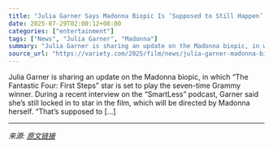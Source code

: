 ```yaml
---
title: "Julia Garner Says Madonna Biopic Is ‘Supposed to Still Happen’ Despite Reports of Cancellation: ‘Anything That’s Great Takes a Long Time’"
date: 2025-07-29T02:00:12+08:00
categories: ["entertainment"]
tags: ["News", "Julia Garner", "Madonna"]
summary: "Julia Garner is sharing an update on the Madonna biopic, in which &#8220;The Fantastic Four: First Steps&#8221; star is set to play the seven-time Grammy winner. During a recent interview on the &#822"
source_url: "https://variety.com/2025/film/news/julia-garner-madonna-biopic-1236472822/"
---
```


Julia Garner is sharing an update on the Madonna biopic, in which &#8220;The Fantastic Four: First Steps&#8221; star is set to play the seven-time Grammy winner. During a recent interview on the &#8220;SmartLess&#8221; podcast, Garner said she&#8217;s still locked in to star in the film, which will be directed by Madonna herself. &#8220;That&#8217;s supposed to [&#8230;]

---

*来源: [原文链接](https://variety.com/2025/film/news/julia-garner-madonna-biopic-1236472822/)*
